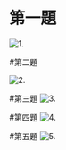 # 第一題

![1.](\picture\1.PNG)


#第二題

![2.](\picture\2.PNG)


#第三題
![3.](\picture\3.PNG)

#第四題
![4.](\picture\4.PNG)


#第五題
![5.](\picture\5.PNG)
